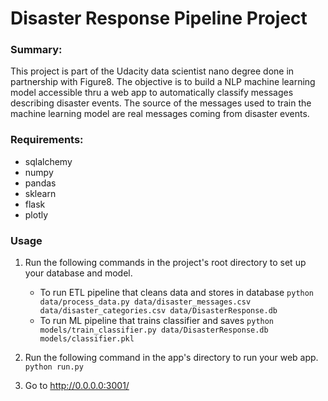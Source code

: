 # Disaster Response Pipeline Project

### Summary:
This project is part of the Udacity data scientist nano degree done in partnership with Figure8. 
The objective is to build a NLP machine learning model accessible thru a web app to automatically classify messages describing disaster events. 
The source of the messages used to train the machine learning model are real messages coming from disaster events.

### Requirements:

- sqlalchemy
- numpy
- pandas
- sklearn
- flask
- plotly

### Usage

1. Run the following commands in the project's root directory to set up your database and model.

    - To run ETL pipeline that cleans data and stores in database
        `python data/process_data.py data/disaster_messages.csv data/disaster_categories.csv data/DisasterResponse.db`
    - To run ML pipeline that trains classifier and saves
        `python models/train_classifier.py data/DisasterResponse.db models/classifier.pkl`

2. Run the following command in the app's directory to run your web app.
    `python run.py`

3. Go to http://0.0.0.0:3001/
